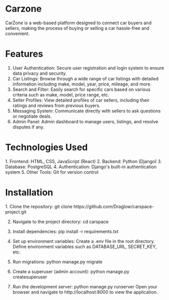 <h1>Carzone</h1>
 CarZone is a web-based platform designed to connect car buyers and sellers, 
 making the process of buying or selling a car hassle-free and convenient.

<h1>Features</h1>

 1. User Authentication: Secure user registration and login system to ensure data privacy and security.
 2. Car Listings: Browse through a wide range of car listings with detailed information including make, model, year, price, mileage, and more.
 3. Search and Filter: Easily search for specific cars based on various criteria such as make, model, price range, etc.
 4. Seller Profiles: View detailed profiles of car sellers, including their ratings and reviews from previous buyers.
 5. Messaging System: Communicate directly with sellers to ask questions or negotiate deals.
 6. Admin Panel: Admin dashboard to manage users, listings, and resolve disputes if any.

<h1>Technologies Used</h1>
1. Frontend: HTML, CSS, JavaScript (React)
2. Backend: Python (Django)
3. Database: PostgreSQL
4. Authentication: Django's built-in authentication system
5. Other Tools: Git for version control

<h1>Installation</h1>
1. Clone the repository:
 git clone https://github.com/Draglow/carspace-project.git
 
2. Navigate to the project directory:
 cd carspace

3. Install dependencies:
 pip install -r requirements.txt
 
4. Set up environment variables:
  Create a .env file in the root directory.
  Define environment variables such as DATABASE_URL, SECRET_KEY, etc.

6. Run migrations:
  python manage.py migrate
  
7. Create a superuser (admin account):
 python manage.py createsuperuser

8. Run the development server:
  python manage.py runserver
  Open your browser and navigate to http://localhost:8000 to view the application.
